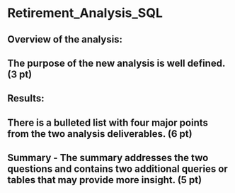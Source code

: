 # Retirement_Analysis_SQL

## Overview of the analysis:

## The purpose of the new analysis is well defined. (3 pt)


## Results:

## There is a bulleted list with four major points from the two analysis deliverables. (6 pt)


## Summary - The summary addresses the two questions and contains two additional queries or tables that may provide more insight. (5 pt)
